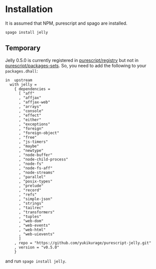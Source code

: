 # Installation

It is assumed that NPM, purescript and spago are installed.

```bash
spago install jelly
```

## Temporary

Jelly 0.5.0 is currently registered in [purescript/registry](https://github.com/purescript/registry) but not in [purescript/packages-sets](https://github.com/purescript/package-sets). So, you need to add the following to your `packages.dhall`:

```dhall
in  upstream
  with jelly =
    { dependencies =
      [ "aff"
      , "affjax"
      , "affjax-web"
      , "arrays"
      , "console"
      , "effect"
      , "either"
      , "exceptions"
      , "foreign"
      , "foreign-object"
      , "free"
      , "js-timers"
      , "maybe"
      , "newtype"
      , "node-buffer"
      , "node-child-process"
      , "node-fs"
      , "node-fs-aff"
      , "node-streams"
      , "parallel"
      , "posix-types"
      , "prelude"
      , "record"
      , "refs"
      , "simple-json"
      , "strings"
      , "tailrec"
      , "transformers"
      , "tuples"
      , "web-dom"
      , "web-events"
      , "web-html"
      , "web-uievents"
      ]
    , repo = "https://github.com/yukikurage/purescript-jelly.git"
    , version = "v0.5.0"
    }
```

and run `spago install jelly`.
